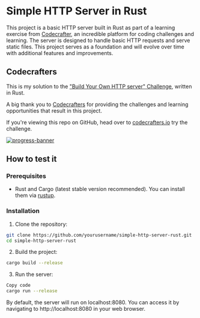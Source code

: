 # Simple HTTP Server in Rust

This project is a basic HTTP server built in Rust as part of a learning exercise from [Codecrafter](https://codecrafter.net/), an incredible platform for coding challenges and learning. The server is designed to handle basic HTTP requests and serve static files. This project serves as a foundation and will evolve over time with additional features and improvements.

## Codecrafters
This is my solution to the
["Build Your Own HTTP server" Challenge](https://app.codecrafters.io/courses/http-server/overview), written in Rust.

A big thank you to [Codecrafters](https://codecrafters.io) for providing the challenges and learning opportunities that result in this project.

If you're viewing this repo on GitHub, head over to [codecrafters.io](https://codecrafters.io) try the challenge.

[![progress-banner](https://backend.codecrafters.io/progress/http-server/5bc3c758-1b79-4c95-b1bb-daa608514d70)](https://app.codecrafters.io/users/codecrafters-bot?r=2qF)

## How to test it

### Prerequisites

- Rust and Cargo (latest stable version recommended). You can install them via [rustup](https://rustup.rs/).

### Installation

1. Clone the repository:

```bash
git clone https://github.com/yourusername/simple-http-server-rust.git
cd simple-http-server-rust
```
2. Build the project:
```bash
cargo build --release
```
3. Run the server:
```bash
Copy code
cargo run --release
```
By default, the server will run on localhost:8080. You can access it by navigating to http://localhost:8080 in your web browser.
